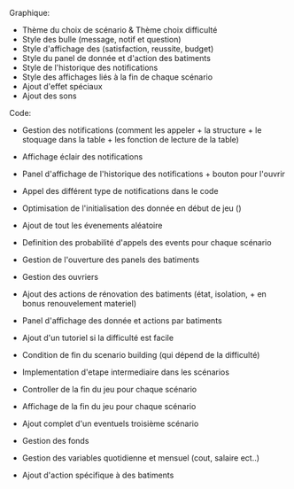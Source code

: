 

Graphique:

- Thème du choix de scénario & Thème choix difficulté
- Style des bulle (message, notif et question)
- Style d'affichage des (satisfaction, reussite, budget)
- Style du panel de donnée et d'action des batiments
- Style de l'historique des notifications
- Style des affichages liés à la fin de chaque scénario
- Ajout d'effet spéciaux
- Ajout des sons




Code:


- Gestion des notifications (comment les appeler + la structure + le stoquage dans la table + les fonction de lecture de la table)
- Affichage éclair des notifications
- Panel d'affichage de l'historique des notifications + bouton pour l'ouvrir
- Appel des différent type de notifications dans le code


- Optimisation de l'initialisation des donnée en début de jeu ()
- Ajout de tout les évenements aléatoire
- Definition des probabilité d'appels des events pour chaque scénario


- Gestion de l'ouverture des panels des batiments
- Gestion des ouvriers
- Ajout des actions de rénovation des batiments (état, isolation, + en bonus renouvelement materiel)
- Panel d'affichage des donnée et actions par batiments


- Ajout d'un tutoriel si la difficulté est facile
- Condition de fin du scenario building (qui dépend de la difficulté)
- Implementation d'etape intermediaire dans les scénarios


- Controller de la fin du jeu pour chaque scénario
- Affichage de la fin du jeu pour chaque scénario


- Ajout complet d'un eventuels troisième scénario
- Gestion des fonds
- Gestion des variables quotidienne et mensuel (cout, salaire ect..)
- Ajout d'action spécifique à des batiments







